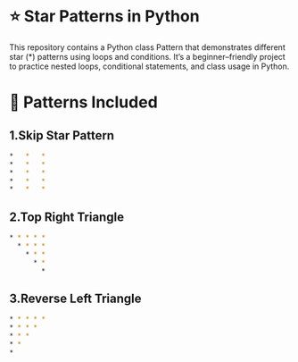 # ⭐ Star Patterns in Python

This repository contains a Python class Pattern that demonstrates different star (*) patterns using loops and conditions.
It’s a beginner–friendly project to practice nested loops, conditional statements, and class usage in Python.

# 📌 Patterns Included

## 1.Skip Star Pattern
```bash
*   *   *  
*   *   *
*   *   *
*   *   *
*   *   *
```
## 2.Top Right Triangle
```bash
* * * * * 
  * * * *
    * * *
      * *
        *
```
## 3.Reverse Left Triangle

```bash
* * * * *
* * * *
* * *
* *
*
```


